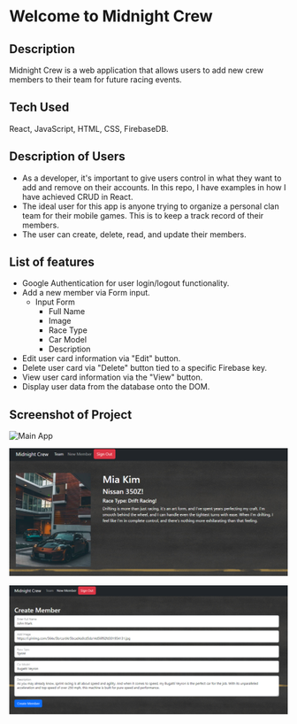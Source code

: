 # Welcome to Midnight Crew

## Description 

Midnight Crew is a web application that allows users to add new crew members to their team for future racing events.

## Tech Used
React, JavaScript, HTML, CSS, FirebaseDB.

## Description of Users
+ As a developer, it's important to give users control in what they want to add and remove on their accounts. In this repo, I have examples in how I have achieved CRUD in React.
+ The ideal user for this app is anyone trying to organize a personal clan team for their mobile games. This is to keep a track record of their members.
+ The user can create, delete, read, and update their members.

## List of features
+ Google Authentication for user login/logout functionality.
+ Add a new member via Form input.
   * Input Form
      * Full Name
      * Image
      * Race Type
      * Car Model
      * Description
+ Edit user card information via "Edit" button.
+ Delete user card via "Delete" button tied to a specific Firebase key.
+ View user card information via the "View" button. 
+ Display user data from the database onto the DOM.

## Screenshot of Project
![Main App][AppOverview]

![View][ViewCard]

![Create][CreateMember]







[AppOverview]: https://ibb.co/tQ5rfBz
[ViewCard]: public\Capture2.PNG
[CreateMember]: public\Capture3.PNG
